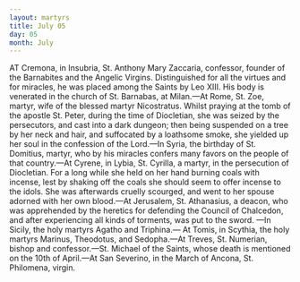 ```yaml
---
layout: martyrs
title: July 05
day: 05
month: July
---
```

AT Cremona, in Insubria, St. Anthony Mary Zaccaria, confessor, founder of the Barnabites and
the Angelic Virgins. Distinguished for all the virtues and for miracles, he was placed among the
Saints by Leo XIII. His body is venerated in the
church of St. Barnabas, at Milan.&mdash;At Rome, St.
Zoe, martyr, wife of the blessed martyr Nicostratus.
Whilst praying at the tomb of the apostle St. Peter,
during the time of Diocletian, she was seized by the
persecutors, and cast into a dark dungeon; then being suspended on a tree by her neck and hair, and
suffocated by a loathsome smoke, she yielded up her
soul in the confession of the Lord.&mdash;In Syria, the
birthday of St. Domitius, martyr, who by his miracles confers many favors on the people of that
country.&mdash;At Cyrene, in Lybia, St. Cyrilla, a martyr,
in the persecution of Diocletian. For a long while
she held on her hand burning coals with incense, lest
by shaking off the coals she should seem to offer incense to the idols. She was afterwards cruelly
scourged, and went to her spouse adorned with her
own blood.&mdash;At Jerusalem, St. Athanasius, a deacon, who was apprehended by the heretics for defending the Council of Chalcedon, and after experiencing all kinds of torments, was put to the sword.
&mdash;In Sicily, the holy martyrs Agatho and Triphina.&mdash;
At Tomis, in Scythia, the holy martyrs Marinus,
Theodotus, and Sedopha.&mdash;At Treves, St. Numerian,
bishop and confessor.&mdash;St. Michael of the Saints,
whose death is mentioned on the 10th of April.&mdash;At
San Severino, in the March of Ancona, St. Philomena, virgin.

